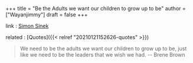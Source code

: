 +++
title = "Be the Adults we want our children to grow up to be"
author = ["Wayanjimmy"]
draft = false
+++

link
: [Simon Sinek​](https://www.instagram.com/p/CNmoumbhxs4/)

related
: [Quotes]({{< relref "20210121152626-quotes" >}})

> We need to be the adults we want our children to grow up to be, just like we need to be the leaders that we wish we had. -- Brene Brown
